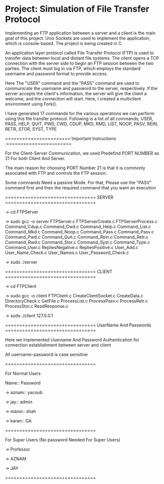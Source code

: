 # Project: Simulation of File Transfer Protocol

Implementing an FTP application between a server and a client is the main goal of this project. Unix Sockets are used to implement the application, which is console-based. The project is being created in C.

An application layer protocol called File Transfer Protocol (FTP) is used to transfer data between local and distant file systems. The client opens a TCP connection with the server side to begin an FTP session between the two parties. The client must log in via FTP, which employs the standard username and password format to provide access. 

Here The "USER" command and the "PASS" command are used to communicate the username and password to the server, respectively. If the server accepts the client's information, the server will give the client a welcome, and the connection will start. Here, I created a multiclient environment using Fork().

I have generated 17 commands for the various operations we can perform using this file transfer protocol. Following is a list of all commands;
USER, PASS, HELP, QUIT, PWD, CWD, CDUP, MKD, RMD, LIST, NOOP, PASV, REIN, RETR, STOR, SYST, TYPE

======================= Important Instructions :=======================

For the Client-Server Communication, we used Predefind PORT NUMBER as 21 For both Client And Server. 

The main reason for choosing PORT Number 21 is that it is commonly associated with FTP and controls the FTP session. 

Some commands Need a passive Mode. For that, Please use the "PASV" command first and then the required command that you want an execution

================================ SERVER ================================

-> cd FTPServer

-> sudo gcc -o server FTPServer.c FTPServerCreate.c FTPServerProcess.c Command_Cdup.c Command_Cwd.c Command_Help.c Command_List.c Command_Mkd.c Command_Noop.c Command_Pass.c Command_Pasv.c Command_Pwd.c Command_Quit.c Command_Rein.c Command_Retr.c Command_Rwd.c Command_Stor.c Command_Syst.c Command_Type.c Command_User.c RepliesNegative.c RepliesPositive.c User_Add.c User_Name_Check.c User_Names.c User_Password_Check.c

-> sudo ./server

================================ CLIENT ================================

-> cd FTPClient

-> sudo gcc -o client FTPClient.c CreateClientSocket.c CreateData.c DirectoryCheck.c GetFile.c ProcessList.c ProcessPasv.c ProcessRetr.c ProcessStor.c ReadResponse.c

-> sudo ./client 127.0.0.1

================================ UserName And Passwords ================================


Here we implemented Username And Password Authentication for connection establishment between server and client

All username-password is case sensitive

				
================================

For Normal Users
				
Name:: 					Password
				

->  aznam::				  yacoub

->  jay::			          admin

->  mansi::				  shah

->  karan::			          GA
				
================================		
				
For Super Users (No password Needed For Super Users)
						
-> Professor

-> AZNAM
        
-> JAY
						
================================
